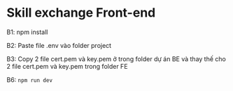 # Skill exchange Front-end

B1: npm install

B2: Paste file .env vào folder project

B3: Copy 2 file cert.pem và key.pem ở trong folder dự án BE và thay thế cho 2 file cert.pem và key.pem trong folder FE

B6: `npm run dev`
